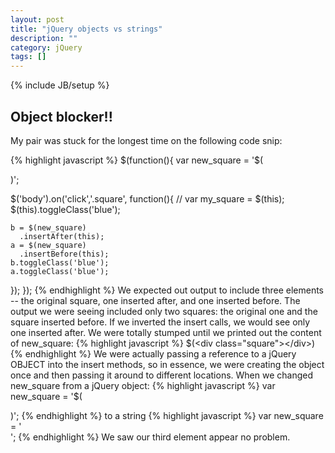 ```yaml
---
layout: post
title: "jQuery objects vs strings"
description: ""
category: jQuery
tags: []
---
```

{% include JB/setup %}

## Object blocker!!

My pair was stuck for the longest time on the following code snip:

{% highlight javascript %}
$(function(){
  var new_square = '$(<div class="square"></div>)';

  $('body').on('click','.square', function(){
    // var my_square = $(this);
    $(this).toggleClass('blue');

    b = $(new_square)
      .insertAfter(this);
    a = $(new_square)
      .insertBefore(this);
    b.toggleClass('blue');
    a.toggleClass('blue');
  });
});
{% endhighlight %}
 We expected out output to include three elements -- the original square, one
 inserted after, and one inserted before. The output we were seeing included
 only two squares: the original one and the square inserted before. If
 we inverted the insert calls, we would see only one inserted after. We
 were totally stumped until we printed out the content of new_square:
 {% highlight javascript %}
 $(<div class="square"></div>) {% endhighlight %}
 We were actually passing a reference to a jQuery OBJECT into the insert methods,
 so in essence, we were creating the object once and then passing it around to
 different locations. When we changed new_square from a jQuery object:
 {% highlight javascript %}
 var new_square = '$(<div class="square"></div>)'; {% endhighlight %}
 to a string
 {% highlight javascript %}
 var new_square = '<div class="square"></div>'; {% endhighlight %}
 We saw our third element appear no problem.